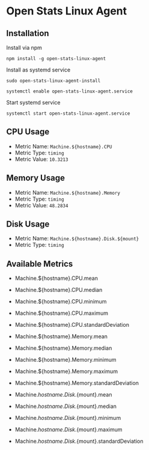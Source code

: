 # Open Stats Linux Agent

## Installation

Install via npm

`npm install -g open-stats-linux-agent`

Install as systemd service

`sudo open-stats-linux-agent-install`

`systemctl enable open-stats-linux-agent.service`

Start systemd service

`systemctl start open-stats-linux-agent.service`

## CPU Usage

* Metric Name: `Machine.${hostname}.CPU`
* Metric Type: `timing`
* Metric Value: `10.3213`

## Memory Usage

* Metric Name: `Machine.${hostname}.Memory`
* Metric Type: `timing`
* Metric Value: `48.2834`

## Disk Usage

* Metric Name: `Machine.${hostname}.Disk.${mount}`
* Metric Type: `timing`

## Available Metrics

* Machine.${hostname}.CPU.mean
* Machine.${hostname}.CPU.median
* Machine.${hostname}.CPU.minimum
* Machine.${hostname}.CPU.maximum
* Machine.${hostname}.CPU.standardDeviation

* Machine.${hostname}.Memory.mean
* Machine.${hostname}.Memory.median
* Machine.${hostname}.Memory.minimum
* Machine.${hostname}.Memory.maximum
* Machine.${hostname}.Memory.standardDeviation

* Machine.${hostname}.Disk.${mount}.mean
* Machine.${hostname}.Disk.${mount}.median
* Machine.${hostname}.Disk.${mount}.minimum
* Machine.${hostname}.Disk.${mount}.maximum
* Machine.${hostname}.Disk.${mount}.standardDeviation

